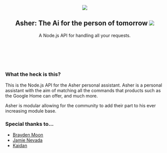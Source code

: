 <p align="center">
  <img src="https://raw.githubusercontent.com/crazywolf132/AsherAPI/master/img/Logo.png">
</p>
<h2 align="center">Asher: The Ai for the person of tomorrow
    <a href="https://circleci.com/gh/crazywolf132/AsherAPI"><img src="https://circleci.com/gh/manekinekko/google-actions-server.svg?style=svg"/></a>
</h2>
<p align="center">A Node.js API for handling all your requests.</p>
<br />
<br />
<br />
<br />

### What the heck is this?
This is the Node.js API for the Asher personal assistant. Asher is a personal assistant with the aim of matching all the commands that products such as the Google Home can offer, and much more.

Asher is modular allowing for the community to add their part to his ever increasing module base.

### Special thanks to...
- [Brayden Moon](https://github.com/crazywolf132)
- [Jamie Nevada](https://github.com/jsProj)
- [Kaidan](https://github.com/imnotbad/)
